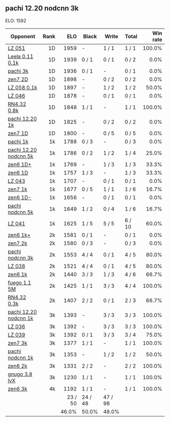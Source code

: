 ## pachi 12.20 nodcnn 3k ##

ELO: 1592

Opponent | Rank | ELO | Black | Write | Total | Win rate
---------|-----:|----:|-------|-------|-------|-------:
[LZ 051](LZ%20051.md) | 1D | 1959 | - | 1 / 1 | 1 / 1 | 100.0%
[Leela 0.11 0.1k](Leela%200.11%200.1k.md) | 1D | 1939 | 0 / 1 | 0 / 1 | 0 / 2 | 0.0%
[pachi 3k](pachi%203k.md) | 1D | 1936 | 0 / 1 | - | 0 / 1 | 0.0%
[zen7 2D](zen7%202D.md) | 1D | 1898 | - | 0 / 2 | 0 / 2 | 0.0%
[LZ 058 0.1k](LZ%20058%200.1k.md) | 1D | 1897 | - | 1 / 2 | 1 / 2 | 50.0%
[LZ 046](LZ%20046.md) | 1D | 1878 | - | 0 / 1 | 0 / 1 | 0.0%
[RN4.32 0.8k](RN4.32%200.8k.md) | 1D | 1848 | 1 / 1 | - | 1 / 1 | 100.0%
[pachi 12.20 1k](pachi%2012.20%201k.md) | 1D | 1825 | - | 0 / 2 | 0 / 2 | 0.0%
[zen7 1D](zen7%201D.md) | 1D | 1800 | - | 0 / 5 | 0 / 5 | 0.0%
[pachi 1k](pachi%201k.md) | 1k | 1788 | 0 / 3 | - | 0 / 3 | 0.0%
[pachi 12.20 nodcnn 5k](pachi%2012.20%20nodcnn%205k.md) | 1k | 1786 | 0 / 2 | 1 / 2 | 1 / 4 | 25.0%
[zen6 1D+](zen6%201D+.md) | 1k | 1769 | - | 1 / 3 | 1 / 3 | 33.3%
[zen6 1D](zen6%201D.md) | 1k | 1757 | 1 / 3 | - | 1 / 3 | 33.3%
[LZ 043](LZ%20043.md) | 1k | 1707 | - | 0 / 1 | 0 / 1 | 0.0%
[zen7 1k](zen7%201k.md) | 1k | 1677 | 0 / 5 | 1 / 1 | 1 / 6 | 16.7%
[zen6 1D-](zen6%201D-.md) | 1k | 1656 | - | 0 / 1 | 0 / 1 | 0.0%
[pachi nodcnn 5k](pachi%20nodcnn%205k.md) | 1k | 1649 | 1 / 2 | 0 / 4 | 1 / 6 | 16.7%
[LZ 041](LZ%20041.md) | 1k | 1625 | 1 / 5 | 5 / 5 | 6 / 10 | 60.0%
[zen6 1k+](zen6%201k+.md) | 2k | 1581 | 0 / 1 | - | 0 / 1 | 0.0%
[zen7 2k](zen7%202k.md) | 2k | 1580 | 0 / 3 | - | 0 / 3 | 0.0%
[pachi nodcnn 3k](pachi%20nodcnn%203k.md) | 2k | 1553 | 4 / 4 | 0 / 1 | 4 / 5 | 80.0%
[LZ 038](LZ%20038.md) | 2k | 1521 | 4 / 4 | 0 / 1 | 4 / 5 | 80.0%
[zen6 1k](zen6%201k.md) | 2k | 1440 | 3 / 3 | 1 / 3 | 4 / 6 | 66.7%
[fuego 1.1 5M](fuego%201.1%205M.md) | 2k | 1425 | 1 / 1 | 3 / 3 | 4 / 4 | 100.0%
[RN4.32 0.3k](RN4.32%200.3k.md) | 2k | 1407 | 2 / 2 | 0 / 1 | 2 / 3 | 66.7%
[pachi 12.20 nodcnn 1k](pachi%2012.20%20nodcnn%201k.md) | 3k | 1393 | - | 3 / 3 | 3 / 3 | 100.0%
[LZ 036](LZ%20036.md) | 3k | 1392 | - | 3 / 3 | 3 / 3 | 100.0%
[LZ 039](LZ%20039.md) | 3k | 1392 | 0 / 1 | 3 / 3 | 3 / 4 | 75.0%
[zen7 3k](zen7%203k.md) | 3k | 1377 | 1 / 1 | - | 1 / 1 | 100.0%
[pachi nodcnn 1k](pachi%20nodcnn%201k.md) | 3k | 1353 | - | 1 / 2 | 1 / 2 | 50.0%
[zen6 2k](zen6%202k.md) | 3k | 1331 | 2 / 2 | - | 2 / 2 | 100.0%
[gnugo 3.8 lvX](gnugo%203.8%20lvX.md) | 3k | 1230 | 1 / 1 | - | 1 / 1 | 100.0%
[zen6 3k](zen6%203k.md) | 4k | 1192 | 1 / 1 | - | 1 / 1 | 100.0%
 | | | 23 / 50 | 24 / 48 | 47 / 98 | 
 | | | 46.0% | 50.0% | 48.0% | 
